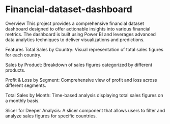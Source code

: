 # Financial-dataset-dashboard

Overview
This project provides a comprehensive financial dataset dashboard designed to offer actionable insights into various financial metrics. The dashboard is built using Power BI and leverages advanced data analytics techniques to deliver visualizations and predictions.

Features
Total Sales by Country: Visual representation of total sales figures for each country.

Sales by Product: Breakdown of sales figures categorized by different products.

Profit & Loss by Segment: Comprehensive view of profit and loss across different segments.

Total Sales by Month: Time-based analysis displaying total sales figures on a monthly basis.

Slicer for Deeper Analysis: A slicer component that allows users to filter and analyze sales figures for specific countries.
